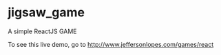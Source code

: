 # jigsaw_game
A simple ReactJS GAME

To see this live demo, go to http://www.jeffersonlopes.com/games/react


